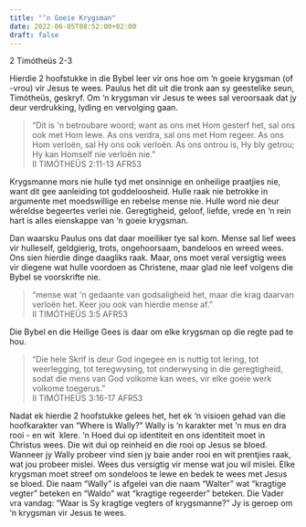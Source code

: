 ```yaml
---
title: "‘n Goeie Krygsman"
date: 2022-06-05T08:52:00+02:00
draft: false
---
```

<html>
 <head></head>
 <body>
  <p>2 Timótheüs 2-3</p>
  <p>Hierdie 2 hoofstukke in die Bybel leer vir ons hoe om ‘n goeie krygsman (of -vrou) vir Jesus te wees. Paulus het dit uit die tronk aan sy geestelike seun, Timótheüs, geskryf. Om ‘n krygsman vir Jesus te wees sal veroorsaak dat jy deur verdrukking, lyding en vervolging gaan.</p>
  <blockquote>
   <p>“Dit is 'n betroubare woord; want as ons met Hom gesterf het, sal ons ook met Hom lewe. As ons verdra, sal ons met Hom regeer. As ons Hom verloën, sal Hy ons ook verloën. As ons ontrou is, Hy bly getrou; Hy kan Homself nie verloën nie.”<br>‭‭II TIMÓTHEÜS‬ ‭2:11-13‬ ‭AFR53‬‬</p>
  </blockquote>
  <p>Krygsmanne mors nie hulle tyd met onsinnige en onheilige praatjies nie, want dit gee aanleiding tot goddeloosheid. Hulle raak nie betrokke in argumente met moedswillige en rebelse mense nie. Hulle word nie deur wêreldse begeertes verlei nie. Geregtigheid, geloof, liefde, vrede en ‘n rein hart is alles eienskappe van ‘n goeie krygsman.</p>
  <p>Dan waarsku Paulus ons dat daar moeiliker tye sal kom. Mense sal lief wees vir hulleself, geldgierig, trots, ongehoorsaam, bandeloos en wreed wees. Ons sien hierdie dinge daagliks raak. Maar, ons moet veral versigtig wees vir diegene wat hulle voordoen as Christene, maar glad nie leef volgens die Bybel se voorskrifte nie.</p>
  <blockquote>
   <p>“mense wat 'n gedaante van godsaligheid het, maar die krag daarvan verloën het. Keer jou ook van hierdie mense af.”<br>‭‭II TIMÓTHEÜS‬ ‭3:5‬ ‭AFR53‬‬</p>
  </blockquote>
  <p>Die Bybel en die Heilige Gees is daar om elke krygsman op die regte pad te hou.</p>
  <blockquote>
   <p>“Die hele Skrif is deur God ingegee en is nuttig tot lering, tot weerlegging, tot teregwysing, tot onderwysing in die geregtigheid, sodat die mens van God volkome kan wees, vir elke goeie werk volkome toegerus.”<br>‭‭II TIMÓTHEÜS‬ ‭3:16-17‬ ‭AFR53‬‬</p>
  </blockquote>
  <p>Nadat ek hierdie 2 hoofstukke gelees het, het ek ‘n visioen gehad van die hoofkarakter van “Where is Wally?” Wally is ‘n karakter met ‘n mus en dra rooi - en wit &nbsp;klere. ‘n Hoed dui op identiteit en ons identiteit moet in Christus wees. Die wit dui op reinheid en die rooi op Jesus se bloed. Wanneer jy Wally probeer vind sien jy baie ander rooi en wit prentjies raak, wat jou probeer mislei. Wees dus versigtig vir mense wat jou wil mislei. Elke krygsman moet streef om sondeloos te lewe en bedek te wees met Jesus se bloed. Die naam “Wally” is afgelei van die naam “Walter” wat “kragtige vegter” beteken en “Waldo” wat “kragtige regeerder” beteken. Die Vader vra vandag: “Waar is Sy kragtige vegters of krygsmanne?” Jy is geroep om ‘n krygsman vir Jesus te wees.&nbsp;<br>&nbsp;</p>
 </body>
</html>
